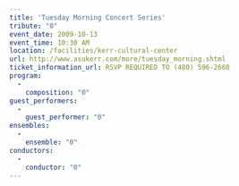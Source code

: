 ```yaml
---
title: 'Tuesday Morning Concert Series'
tribute: "0"
event_date: 2009-10-13
event_time: 10:30 AM
location: /facilities/kerr-cultural-center
url: http://www.asukerr.com/more/tuesday_morning.shtml
ticket_information_url: RSVP REQUIRED TO (480) 596-2660
program: 
  -
    composition: "0"
guest_performers: 
  -
    guest_performer: "0"
ensembles: 
  -
    ensemble: "0"
conductors: 
  -
    conductor: "0"
---
```

